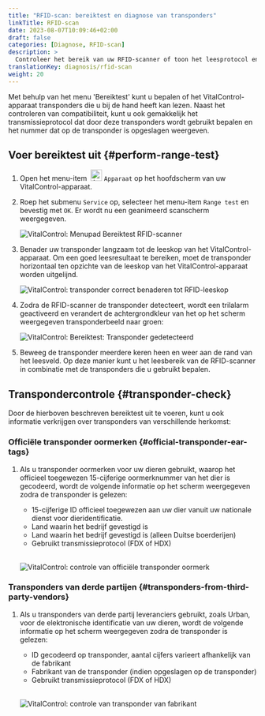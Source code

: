 ```yaml
---
title: "RFID-scan: bereiktest en diagnose van transponders"
linkTitle: RFID-scan
date: 2023-08-07T10:09:46+02:00
draft: false
categories: [Diagnose, RFID-scan]
description: >
  Controleer het bereik van uw RFID-scanner of toon het leesprotocol en de nummers opgeslagen op onbekende transponders.
translationKey: diagnosis/rfid-scan
weight: 20
---
```


Met behulp van het menu 'Bereiktest' kunt u bepalen of het VitalControl-apparaat transponders die u bij de hand heeft kan lezen. Naast het controleren van compatibiliteit, kunt u ook gemakkelijk het transmissieprotocol dat door deze transponders wordt gebruikt bepalen en het nummer dat op de transponder is opgeslagen weergeven.

## Voer bereiktest uit {#perform-range-test}

1. Open het menu-item &nbsp;<img src="/icons/device.svg" width="23" align="bottom" alt="Apparaat" /> `Apparaat` op het hoofdscherm van uw VitalControl-apparaat.

1. Roep het submenu `Service` op, selecteer het menu-item `Range test` en bevestig met `OK`. Er wordt nu een geanimeerd scanscherm weergegeven.

    ![VitalControl: Menupad Bereiktest RFID-scanner](../images/rangetest.png "Bereiktest RFID-scanner")

1.  Benader uw transponder langzaam tot de leeskop van het VitalControl-apparaat. Om een goed leesresultaat te bereiken, moet de transponder horizontaal ten opzichte van de leeskop van het VitalControl-apparaat worden uitgelijnd.

    ![ VitalControl: transponder correct benaderen tot RFID-leeskop](/images/diagnosis/transponderscan.svg "Correcte transponderscan")

1. Zodra de RFID-scanner de transponder detecteert, wordt een trilalarm geactiveerd en verandert de achtergrondkleur van het op het scherm weergegeven transponderbeeld naar groen:

   ![VitalControl: Bereiktest: Transponder gedetecteerd](../images/transponder-detected.png "Transponder gedetecteerd")

1. Beweeg de transponder meerdere keren heen en weer aan de rand van het leesveld. Op deze manier kunt u het leesbereik van de RFID-scanner in combinatie met de transponders die u gebruikt bepalen.

## Transpondercontrole {#transponder-check}

Door de hierboven beschreven bereiktest uit te voeren, kunt u ook informatie verkrijgen over transponders van verschillende herkomst:

### Officiële transponder oormerken {#official-transponder-ear-tags}

1. Als u transponder oormerken voor uw dieren gebruikt, waarop het officieel toegewezen 15-cijferige oormerknummer van het dier is gecodeerd, wordt de volgende informatie op het scherm weergegeven zodra de transponder is gelezen:

    - 15-cijferige ID officieel toegewezen aan uw dier vanuit uw nationale dienst voor dieridentificatie.
    - Land waarin het bedrijf gevestigd is
    - Land waarin het bedrijf gevestigd is (alleen Duitse boerderijen)
    - Gebruikt transmissieprotocol (FDX of HDX)
    <br>

    ![VitalControl: controle van officiële transponder oormerk](../images/transponder-official.png "Info officiële transponder oormerk")

### Transponders van derde partijen {#transponders-from-third-party-vendors}

1. Als u transponders van derde partij leveranciers gebruikt, zoals Urban, voor de elektronische identificatie van uw dieren, wordt de volgende informatie op het scherm weergegeven zodra de transponder is gelezen:

    - ID gecodeerd op transponder, aantal cijfers varieert afhankelijk van de fabrikant
    - Fabrikant van de transponder (indien opgeslagen op de transponder)
    - Gebruikt transmissieprotocol (FDX of HDX)
    <br>

    ![VitalControl: controle van transponder van fabrikant](../images/transponder-manufacturer.png "Info transponder van fabrikant")

